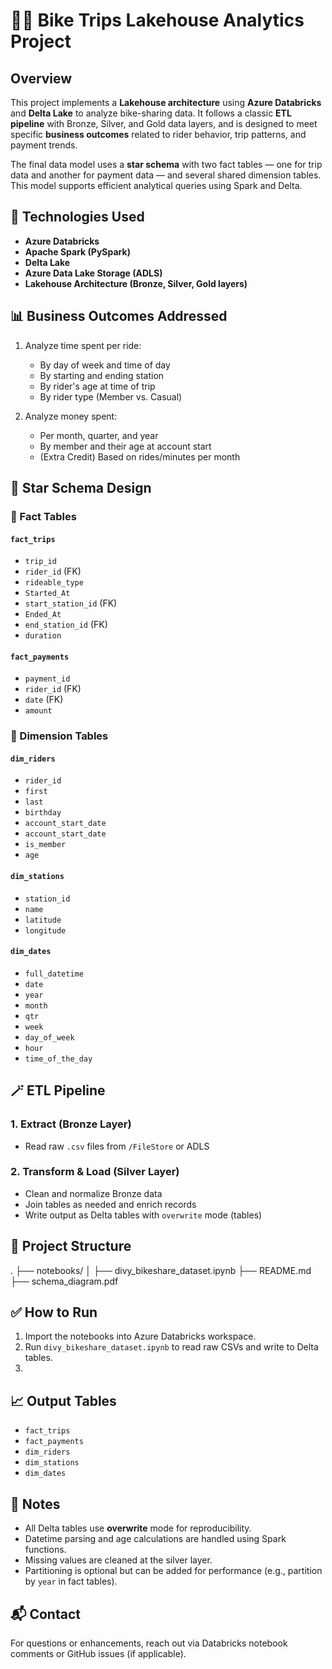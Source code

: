 
# 🚴‍♂️ Bike Trips Lakehouse Analytics Project

## Overview

This project implements a **Lakehouse architecture** using **Azure Databricks** and **Delta Lake** to analyze bike-sharing data. It follows a classic **ETL pipeline** with Bronze, Silver, and Gold data layers, and is designed to meet specific **business outcomes** related to rider behavior, trip patterns, and payment trends.

The final data model uses a **star schema** with two fact tables — one for trip data and another for payment data — and several shared dimension tables. This model supports efficient analytical queries using Spark and Delta.

## 🔧 Technologies Used

- **Azure Databricks**
- **Apache Spark (PySpark)**
- **Delta Lake**
- **Azure Data Lake Storage (ADLS)**
- **Lakehouse Architecture (Bronze, Silver, Gold layers)**

## 📊 Business Outcomes Addressed

1. Analyze time spent per ride:
   - By day of week and time of day
   - By starting and ending station
   - By rider's age at time of trip
   - By rider type (Member vs. Casual)

2. Analyze money spent:
   - Per month, quarter, and year
   - By member and their age at account start
   - (Extra Credit) Based on rides/minutes per month

## 🧱 Star Schema Design

### 🧾 Fact Tables

#### `fact_trips`
- `trip_id`
- `rider_id` (FK)
- `rideable_type`
-  `Started_At` 
- `start_station_id` (FK)
-  `Ended_At` 
- `end_station_id` (FK)
- `duration`


#### `fact_payments`
- `payment_id`
- `rider_id` (FK)
- `date` (FK)
- `amount`


### 📐 Dimension Tables

#### `dim_riders`
- `rider_id`
- `first`
- `last`
- `birthday`
- `account_start_date`
- `account_start_date`
- `is_member`
- `age`

#### `dim_stations`
- `station_id`
- `name`
- `latitude`
- `longitude`

#### `dim_dates`
- `full_datetime`
- `date`
- `year`
- `month`
- `qtr`
- `week`
- `day_of_week`
- `hour`
- `time_of_the_day`

## 🪄 ETL Pipeline

### 1. Extract (Bronze Layer)
- Read raw `.csv` files from `/FileStore` or ADLS


### 2. Transform & Load (Silver Layer)
- Clean and normalize Bronze data
- Join tables as needed and enrich records
- Write output as Delta tables with `overwrite` mode (tables)



## 📂 Project Structure

.
├── notebooks/
│   ├── divy_bikeshare_dataset.ipynb
├── README.md
├── schema_diagram.pdf



## ✅ How to Run

1. Import the notebooks into Azure Databricks workspace.
2. Run `divy_bikeshare_dataset.ipynb` to read raw CSVs and write to Delta  tables.
3.

## 📈 Output Tables

- `fact_trips`
- `fact_payments`
- `dim_riders`
- `dim_stations`
- `dim_dates`



## 📌 Notes

- All Delta tables use **overwrite** mode for reproducibility.
- Datetime parsing and age calculations are handled using Spark functions.
- Missing values are cleaned at the silver layer.
- Partitioning is optional but can be added for performance (e.g., partition by `year` in fact tables).

## 📬 Contact

For questions or enhancements, reach out via Databricks notebook comments or GitHub issues (if applicable).
